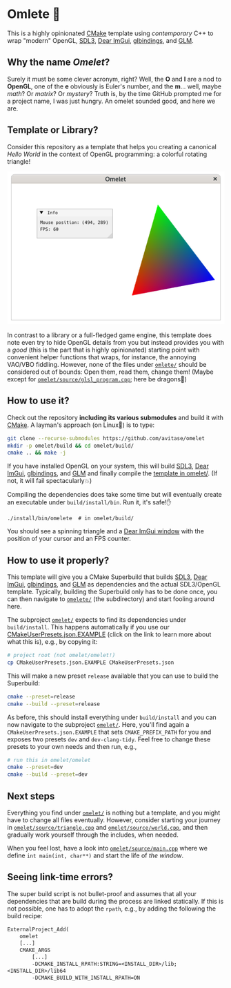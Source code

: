 # Omlete 🍳

This is a highly opinionated [CMake][5] template using *contemporary* C++ to wrap "modern" OpenGL, [SDL3][1], [Dear ImGui][2], [glbindings][3], and [GLM][4].

## Why the name *Omelet*?

Surely it must be some clever acronym, right?
Well, the **O** and **l** are a nod to **OpenGL**, one of the **e** obviously is Euler's number, and the **m**... well, maybe _math_? Or _matrix_? Or _mystery_?
Truth is, by the time GitHub prompted me for a project name, I was just hungry.
An omelet sounded good, and here we are.

## Template or Library?

Consider this repository as a template that helps you creating a canonical *Hello World* in the context of OpenGL programming: a colorful rotating triangle!

![A colorful rotation triangle](https://github.com/avitase/omelet/blob/main/screenshot.png?raw=true)

In contrast to a library or a full-fledged game engine, this template does note even try to hide OpenGL details from you but instead provides you with a *good* (this is the part that is highly opinionated) starting point with convenient helper functions that wraps, for instance, the annoying VAO/VBO fiddling.
However, none of the files under [`omlete/`](omlete/) should be considered out of bounds: Open them, read them, change them! (Maybe except for [`omelet/source/glsl_program.cpp`](omelet/source/glsl_program.cpp); here be dragons🐉)

## How to use it?

Check out the repository **including its various submodules** and build it with [CMake][5].
A layman's approach (on Linux🐧) is to type:

```bash
git clone --recurse-submodules https://github.com/avitase/omelet
mkdir -p omelet/build && cd omelet/build/
cmake .. && make -j
```

If you have installed OpenGL on your system, this will build [SDL3][1], [Dear ImGui][2], [glbindings][3], and [GLM][4] and finally compile the [template in omelet/](omelet/). (If not, it will fail spectacularly💥)

Compiling the dependencies does take some time but will eventually create an executable under `build/install/bin`.
Run it, it's safe!✋

```
./install/bin/omelete  # in omelet/build/
```

You should see a spinning triangle and a [Dear ImGui window][2] with the position of your cursor and an FPS counter. 

## How to use it properly?

This template will give you a CMake Superbuild that builds [SDL3][1], [Dear ImGui][2], [glbindings][3], and [GLM][4] as dependencies and the actual SDL3/OpenGL template.
Typically, building the Superbuild only has to be done once, you can then navigate to [`omelete/`](omelet/) (the subdirectory) and start fooling around here.

The subproject [`omelet/`](omelet/) expects to find its dependencies under `build/install`.
This happens automatically if you use our [CMakeUserPresets.json.EXAMPLE][6] (click on the link to learn more about what this is), e.g., by copying it: 

```bash
# project root (not omelet/omelet!)
cp CMakeUserPresets.json.EXAMPLE CMakeUserPresets.json
```

This will make a new preset `release` available that you can use to build the Superbuild:

```bash
cmake --preset=release
cmake --build --preset=release
```

As before, this should install everything under `build/install` and you can now navigate to the subproject [`omelet/`](omelet/).
Here, you'll find again a `CMakeUserPresets.json.EXAMPLE` that sets `CMAKE_PREFIX_PATH` for you and exposes two presets `dev` and `dev-clang-tidy`.
Feel free to change these presets to your own needs and then run, e.g.,

```bash
# run this in omelet/omelet
cmake --preset=dev
cmake --build --preset=dev
```

## Next steps

Everything you find under [`omelet/`](omelet) is nothing but a template, and you might have to change all files eventually.
However, consider starting your journey in [`omelet/source/triangle.cpp`](omelet/source/triangle.cpp) and [`omelet/source/world.cpp`](omelet/source/world.cpp), and then gradually work yourself through the includes, when needed.

When you feel lost, have a look into [`omelet/source/main.cpp`](omelet/source/main.cpp) where we define
`int main(int, char**)` and start the life of *the window*.

## Seeing link-time errors?

The super build script is not bullet-proof and assumes that all your dependencies that are build during the process are linked statically.
If this is not possible, one has to adopt the `rpath`, e.g., by adding the following the build recipe:

```
ExternalProject_Add(
    omelet
    [...]
    CMAKE_ARGS
        [...]
        -DCMAKE_INSTALL_RPATH:STRING=<INSTALL_DIR>/lib;<INSTALL_DIR>/lib64
        -DCMAKE_BUILD_WITH_INSTALL_RPATH=ON
```

[1]: https://libsdl.org/

[2]: https://github.com/ocornut/imgui

[3]: https://github.com/cginternals/glbinding

[4]: https://github.com/g-truc/glm

[5]: https://cmake.org/

[6]: https://cmake.org/cmake/help/latest/manual/cmake-presets.7.html
